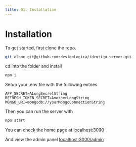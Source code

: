 ```yaml
---
title: 01. Installation
---
```

# Installation

To get started, first clone the repo.
```bash
git clone git@github.com:designLogica/identigo-server.git
```

cd into the folder and install

```bash
npm i
```

Setup your .env file with the following entries

```
APP_SECRET=ALongSecretString
REFRESH_TOKEN_SECRET=AnotherLongString
MONGO_URI=mongodb://yourMongoConnectionString
```
Then you can run the server with
```bash
npm start
```

You can check the home page at <a href="http://localhost:3000">localhost:3000</a>

And view the admin panel <a href="http://localhost:3000/admin">localhost:3000/admin</a>